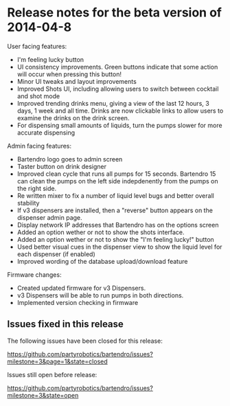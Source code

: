 Release notes for the beta version of 2014-04-8
===============================================

User facing features:

- I'm feeling lucky button
- UI consistency improvements. Green buttons indicate that some action will occur when pressing this button!
- Minor UI tweaks and layout improvements
- Improved Shots UI, including allowing users to switch between cocktail and shot mode
- Improved trending drinks menu, giving a view of the last 12 hours, 3 days, 1 week and all time. Drinks are now clickable links to allow users to examine the drinks on the drink screen.
- For dispensing small amounts of liquids, turn the pumps slower for more accurate dispensing

Admin facing features:

- Bartendro logo goes to admin screen
- Taster button on drink designer
- Improved clean cycle that runs all pumps for 15 seconds. Bartendro 15 can clean the pumps on the left side indepdenently from the pumps on the right side.
- Re written mixer to fix a number of liquid level bugs and better overall stability
- If v3 dispensers are installed, then a "reverse" button appears on the dispenser admin page.
- Display network IP addresses that Bartendro has on the options screen
- Added an option wether or not to show the shots interface.
- Added an option wether or not to show the "I'm feeling lucky!" button
- Used better visual cues in the dispenser view to show the liquid level for each dispenser (if enabled)
- Improved wording of the database upload/download feature

Firmware changes:

- Created updated firmware for v3 Dispensers.
- v3 Dispensers will be able to run pumps in both directions.
- Implemented version checking in firmware

Issues fixed in this release
----------------------------

The following issues have been closed for this release:

https://github.com/partyrobotics/bartendro/issues?milestone=3&page=1&state=closed

Issues still open before release:

https://github.com/partyrobotics/bartendro/issues?milestone=3&state=open

